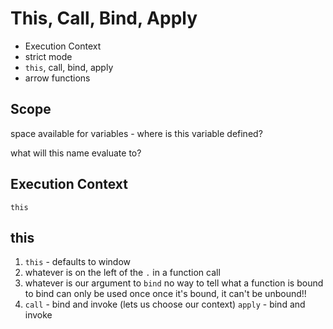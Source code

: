 # This, Call, Bind, Apply

- Execution Context
- strict mode
- `this`, call, bind, apply
- arrow functions

## Scope

space available for variables - where is this variable defined?

what will this name evaluate to?

## Execution Context

`this`

## this

1. `this` - defaults to window
2. whatever is on the left of the `.` in a function call
3. whatever is our argument to `bind`
   no way to tell what a function is bound to
   bind can only be used once
   once it's bound, it can't be unbound!!
4. `call` - bind and invoke (lets us choose our context)
   `apply` - bind and invoke
